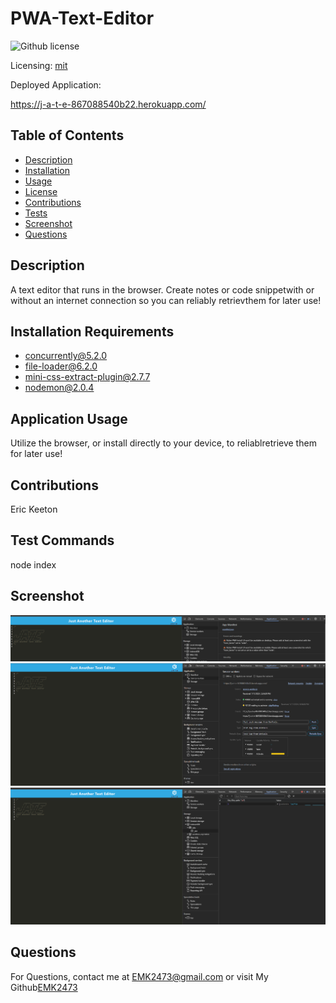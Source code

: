 # PWA-Text-Editor
![Github license](https://img.shields.io/badge/mit-blue.svg)
 
Licensing: [mit](https://choosealicense.com/licenses/mit/)

Deployed Application:

https://j-a-t-e-867088540b22.herokuapp.com/
## Table of Contents
  
- [Description](#description)
- [Installation](#installation-requirements)
- [Usage](#application-usage)
- [License](#licensing-information)
- [Contributions](#contributions)
- [Tests](#tests-commands)
- [Screenshot](#screenshot)
- [Questions](#questions)
  
## Description
A text editor that runs in the browser. Create notes or code snippetwith or without an internet connection so you can reliably retrievthem for later use!
  
## Installation Requirements
- concurrently@5.2.0 
- file-loader@6.2.0 
- mini-css-extract-plugin@2.7.7
- nodemon@2.0.4
  
## Application Usage
Utilize the browser, or install directly to your device, to reliablretrieve them for later use!
    
## Contributions
Eric Keeton
  
## Test Commands
node index
  
## Screenshot
![screenshot of application](./client/src/images/jateManifest.png)
![screenshot of application](./client/src/images/jateServiceWorkers.png)
![screenshot of application](./client/src/images/jateIndexedDB.png)
## Questions
For Questions, contact me at EMK2473@gmail.com or visit My Github[EMK2473](https://github.com/EMK2473)
  
  